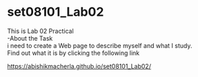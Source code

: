 # set08101_Lab02
This is Lab 02 Practical  
-About the Task   
   i need to create a Web page to describe myself and what I study.   
Find out what it is by clicking the following link   
   
https://abishikmacherla.github.io/set08101_Lab02/
